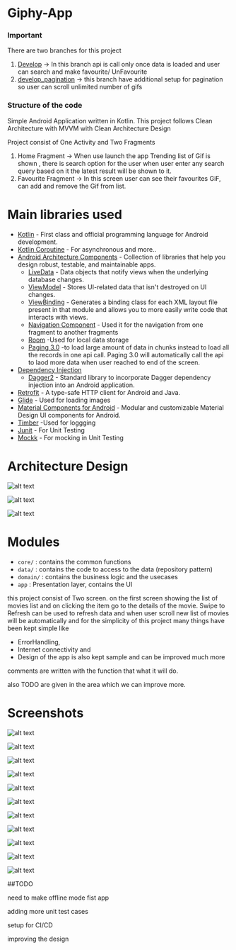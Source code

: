 # Giphy-App



### Important  ###
There are two branches for this project
1) [Develop](https://github.com/mookyjan/giphySearchCleanArch/tree/develop) -> In this branch api is call only once data is loaded and user can search and make favourite/ UnFavourite
2) [develop_pagination](https://github.com/mookyjan/giphySearchCleanArch/tree/develop_pagination) -> this branch have additional setup for pagination so user can scroll unlimited number of gifs


### Structure of the code ###

Simple Android Application written in Kotlin.
This project follows Clean Architecture with MVVM with Clean Architecture Design

Project consist of One Activity and Two Fragments
1) Home Fragment -> When use launch the app Trending list of Gif is shown , there is search option for the user when user enter any search query based on it the latest result will be shown to it.
2) Favourite Fragment -> In this screen user can see their favourites GiF, can add and remove the Gif from list.

# Main libraries used

- [Kotlin](https://kotlinlang.org/) - First class and official programming language for Android development.
- [Kotlin Coroutine](https://kotlinlang.org/docs/coroutines-overview.html) - For asynchronous and more..
- [Android Architecture Components](https://developer.android.com/topic/libraries/architecture) - Collection of libraries that help you design robust, testable, and maintainable apps.
  - [LiveData](https://developer.android.com/topic/libraries/architecture/livedata) - Data objects that notify views when the underlying database changes.
  - [ViewModel](https://developer.android.com/topic/libraries/architecture/viewmodel) - Stores UI-related data that isn't destroyed on UI changes.
  - [ViewBinding](https://developer.android.com/topic/libraries/view-binding) - Generates a binding class for each XML layout file present in that module and allows you to more easily write code that interacts with views.
  - [Navigation Component](https://developer.android.com/guide/navigation/navigation-getting-started) - Used it for the navigation from one fragment to another fragments
  - [Room](https://developer.android.com/reference/androidx/room/package-summary) -Used for local data storage
  - [Paging 3.0](https://developer.android.com/topic/libraries/architecture/paging/v3-overview) -to load large amount of data in chunks instead to load all the records in one api call. Paging 3.0 will automatically call the api to laod more data when user reached to end of the screen.
- [Dependency Injection](https://developer.android.com/training/dependency-injection)
  - [Dagger2](https://dagger.dev/) - Standard library to incorporate Dagger dependency injection into an Android application.
- [Retrofit](https://square.github.io/retrofit/) - A type-safe HTTP client for Android and Java.
- [Glide](https://bumptech.github.io/glide/) - Used for loading images
- [Material Components for Android](https://github.com/material-components/material-components-android) - Modular and customizable Material Design UI components for Android.
- [Timber](https://github.com/JakeWharton/timber) -Used for loggging
- [Junit](https://junit.org/) - For Unit Testing
- [Mockk](https://mockk.io/) - For mocking in Unit Testing


# Architecture Design
![alt text](https://github.com/mookyjan/giphySearchCleanArch/blob/develop/diagram/clean%20architecture%20design.png)

![alt text](https://github.com/mookyjan/giphySearchCleanArch/blob/develop/diagram/clean-mvvm.png)

![alt text](https://github.com/mookyjan/giphySearchCleanArch/blob/develop/diagram/project%20structure.png)


# Modules

* `core/` : contains the common functions
* `data/` : contains the code to access to the data (repository pattern)
* `domain/` : contains the business logic and the usecases
* `app` : Presentation layer, contains the UI

this project consist of Two screen. on the first screen showing the list of movies list and on clicking the item
go to the details of the movie.
Swipe to Refresh can be used to refresh data and when user scroll new list of movies will be automatically
and for the simplicity of this project many things have been kept simple
like
* ErrorHandling,
* Internet connectivity and
* Design of the app is also kept sample and can be improved much more

comments are written with the function that what it will do.

also TODO are given in the area which we can improve more.

# Screenshots
![alt text](https://github.com/mookyjan/giphySearchCleanArch/blob/develop_pagination/screenshots/Screenshot_20230128_123452.png)

![alt text](https://github.com/mookyjan/giphySearchCleanArch/blob/develop_pagination/screenshots/Screenshot_20230128_123527.png)

![alt text](https://github.com/mookyjan/giphySearchCleanArch/blob/develop_pagination/screenshots/Screenshot_20230128_123556.png)

![alt text](https://github.com/mookyjan/giphySearchCleanArch/blob/develop_pagination/screenshots/Screenshot_20230128_123622.png)

![alt text](https://github.com/mookyjan/giphySearchCleanArch/blob/develop_pagination/screenshots/Screenshot_20230128_123809.png)

![alt text](https://github.com/mookyjan/giphySearchCleanArch/blob/develop_pagination/screenshots/Screenshot_20230129_121518.png)

![alt text](https://github.com/mookyjan/giphySearchCleanArch/blob/develop_pagination/screenshots/Screenshot_20230129_121558.png)

![alt text](https://github.com/mookyjan/giphySearchCleanArch/blob/develop_pagination/screenshots/Screenshot_20230129_195746.png)

![alt text](https://github.com/mookyjan/giphySearchCleanArch/blob/develop_pagination/screenshots/Screenshot_20230129_202819.png)

![alt text](https://github.com/mookyjan/giphySearchCleanArch/blob/develop_pagination/screenshots/Screenshot_20230129_211827.png)

![alt text](https://github.com/mookyjan/giphySearchCleanArch/blob/develop/screenshots/Screenshot_20230129_223527.png)


##TODO

need to make offline mode fist app

adding more unit test cases

setup for CI/CD

improving the design






